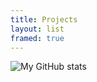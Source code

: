 ```yaml
---
title: Projects
layout: list
framed: true
---
```


![My GitHub stats](https://github-readme-stats.vercel.app/api?username=drestation&count_private=true&show_icons=true&title_color=242424&icon_color=e27a53&hide_border=true&bg_color=fff)